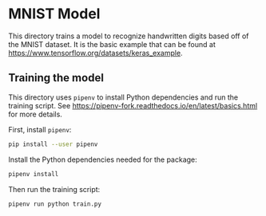# MNIST Model

This directory trains a model to recognize handwritten digits based off of the
MNIST dataset. It is the basic example that can be found at
https://www.tensorflow.org/datasets/keras_example.

## Training the model

This directory uses `pipenv` to install Python dependencies and run the
training script. See https://pipenv-fork.readthedocs.io/en/latest/basics.html
for more details.

First, install `pipenv`:

```bash
pip install --user pipenv
```

Install the Python dependencies needed for the package:

```bash
pipenv install
```

Then run the training script:

```bash
pipenv run python train.py
```
